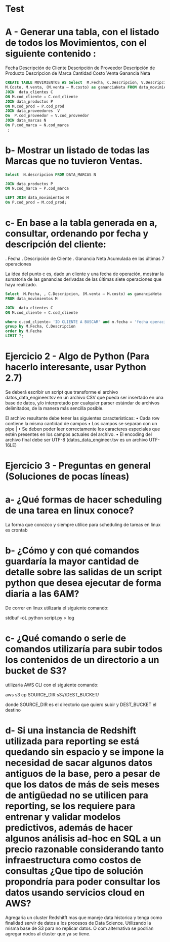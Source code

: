 # Test
# A - Generar una tabla, con el listado de todos los Movimientos, con el siguiente contenido :

Fecha
Descripción de Cliente
Descripción de Proveedor
Descripción de Producto
Descripcion de Marca
Cantidad
Costo
Venta
Ganancia Neta

```SQL
CREATE TABLE MOVIMIENTOS AS Select  M.Fecha, C.Descripcion, V.Descripcion , N.descripcion,  M.cantidad, 
M.Costo, M.venta, (M.venta – M.costo) as gananciaNeta FROM data_movimientos M 
JOIN  data_clientes C
ON M.cod_cliente = C.cod_cliente
JOIN data_productos P
ON M.cod_prod = P.cod_prod
JOIN data_proveedores  V
On  P.cod_proveedor = V.cod_proveedor
JOIN data_marcas N
On P.cod_marca = N.cod_marca
 ;
```


# b- Mostrar un listado de todas las Marcas que no tuvieron Ventas.

```SQL
Select  N.descripcion FROM DATA_MARCAS N 

JOIN data_productos P
ON N.cod_marca = P.cod_marca 

LEFT JOIN data_movimientos M
On P.cod_prod = M.cod_prod;
```

# c- En base a la tabla generada en a, consultar,  ordenando por fecha y descripción del cliente:

. Fecha
. Descripción de Cliente
. Ganancia Neta Acumulada en las últimas 7 operaciones

La idea del punto c es, dado un cliente y una fecha de operación, mostrar la sumatoria de las ganancias derivadas de las últimas siete operaciones que haya realizado.


```SQL
Select  M.Fecha, , C.Descripcion, (M.venta – M.costo) as gananciaNeta 
FROM data_movimientos M 

JOIN  data_clientes C
ON M.cod_cliente = C.cod_cliente

where c.cod_cliente= 'ID CLIENTE A BUSCAR' and m.fecha = 'fecha operacion a buscar'
group by M.Fecha, C.Descripcion
order by M.Fecha
LIMIT 7;


```

# Ejercicio 2 - Algo de Python (Para hacerlo interesante, usar Python 2.7)

Se deberá escribir un script que transforme el archivo datos_data_engineer.tsv en un archivo CSV que pueda ser insertado en una base de datos, y/o interpretado por cualquier parser estándar de archivos delimitados, de la manera más sencilla posible.

El archivo resultante debe tener las siguientes características:
•	Cada row contiene la misma cantidad de campos
•	Los campos se separan con un pipe |
•	Se deben poder leer correctamente los caracteres especiales que estén presentes en los campos actuales del archivo. 
•	El encoding del archivo final debe ser UTF-8 (datos_data_engineer.tsv es un archivo UTF-16LE)













# Ejercicio 3 - Preguntas en general (Soluciones de pocas líneas)

# a- ¿Qué formas de hacer scheduling de una tarea en linux conoce? 

La forma que conozco y siempre utilice para scheduling de tareas en linux es crontab

# b- ¿Cómo y con qué comandos guardaría la mayor cantidad de detalle sobre las salidas de un script python que desea ejecutar de forma diaria a las 6AM?

De correr en linux utilizaria el siguiente comando:

stdbuf -oL python script.py > log


# c- ¿Qué comando o serie de comandos utilizaría para subir todos los contenidos de un directorio a un bucket de S3?

utilizaria AWS CLI con el siguiente comando:

aws s3 cp SOURCE_DIR s3://DEST_BUCKET/ 

donde SOURCE_DIR es el directorio que quiero subir y DEST_BUCKET el destino 

# d- Si una instancia de Redshift utilizada para reporting se está quedando sin espacio y se impone la necesidad de sacar algunos datos antiguos de la base, pero a pesar de que los datos de más de seis meses de antigüedad no se utilicen para reporting, se los requiere para entrenar y validar modelos predictivos, además de hacer algunos análisis ad-hoc en SQL a un precio razonable considerando tanto infraestructura como costos de consultas ¿Que tipo de solución propondría para poder consultar los datos usando servicios cloud en AWS? 

Agregaria un cluster Redshitft mas que maneje data historica y tenga como finalidad servir de datos a los procesos de Data Science. Utilizando la misma base de S3 para no replicar datos. O com alternativa se podrian agregar nodos al cluster que ya se tiene.



